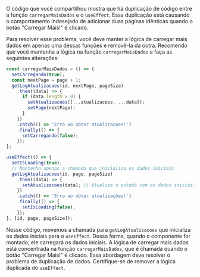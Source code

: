 O código que você compartilhou mostra que há duplicação de código entre a função `carregarMaisDados` e o `useEffect`. Essa duplicação está causando o comportamento indesejado de adicionar duas páginas idênticas quando o botão "Carregar Mais!" é clicado.

Para resolver esse problema, você deve manter a lógica de carregar mais dados em apenas uma dessas funções e removê-la da outra. Recomendo que você mantenha a lógica na função `carregarMaisDados` e faça as seguintes alterações:

```javascript
const carregarMaisDados = () => {
  setCarregando(true);
  const nextPage = page + 1;
  getLogAtualizacoes(id, nextPage, pageSize)
    .then((data) => {
      if (data.length > 0) {
        setAtualizacoes([...atualizacoes, ...data]);
        setPage(nextPage);
      }
    })
    .catch(() => 'Erro ao obter atualizacoes!')
    .finally(() => {
      setCarregando(false);
    });
};

useEffect(() => {
  setIsLoading(true);
  // Mantenha apenas a chamada que inicializa os dados iniciais
  getLogAtualizacoes(id, page, pageSize)
    .then((data) => {
      setAtualizacoes(data); // Atualize o estado com os dados iniciais
    })
    .catch(() => 'Erro ao obter atualizações!')
    .finally(() => {
      setIsLoading(false);
    });
}, [id, page, pageSize]);
```

Nesse código, movemos a chamada para `getLogAtualizacoes` que inicializa os dados iniciais para o `useEffect`. Dessa forma, quando o componente for montado, ele carregará os dados iniciais. A lógica de carregar mais dados está concentrada na função `carregarMaisDados`, que é chamada quando o botão "Carregar Mais!" é clicado. Essa abordagem deve resolver o problema de duplicação de dados. Certifique-se de remover a lógica duplicada do `useEffect`.